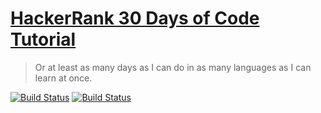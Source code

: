 # [HackerRank 30 Days of Code Tutorial](https://www.hackerrank.com/domains/tutorials/30-days-of-code) 

> Or at least as many days as I can do in as many languages as I can learn at once.

[![Build Status](https://semaphoreci.com/api/v1/gahancorpcfo/thirty-days-of-code/branches/master/badge.svg)](https://semaphoreci.com/gahancorpcfo/thirty-days-of-code) [![Build Status](https://travis-ci.org/gahan-corporation/thirty-days-of-code.svg?branch=master)](https://travis-ci.org/gahan-corporation/thirty-days-of-code) 
